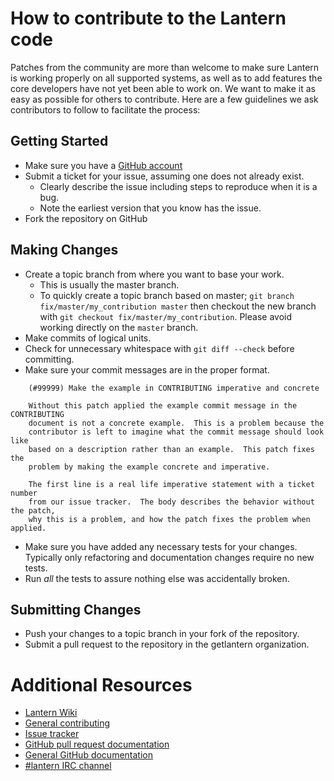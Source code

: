 # How to contribute to the Lantern code

Patches from the community are more than welcome to make sure Lantern is
working properly on all supported systems, as well as to add features the core
developers have not yet been able to work on. We want to make it as easy as
possible for others to contribute. Here are a few guidelines we ask
contributors to follow to facilitate the process:

## Getting Started

* Make sure you have a [GitHub account](https://github.com/signup/free)
* Submit a ticket for your issue, assuming one does not already exist.
  * Clearly describe the issue including steps to reproduce when it is a bug.
  * Note the earliest version that you know has the issue.
* Fork the repository on GitHub

## Making Changes

* Create a topic branch from where you want to base your work.
  * This is usually the master branch.
  * To quickly create a topic branch based on master; `git branch
    fix/master/my_contribution master` then checkout the new branch with `git
    checkout fix/master/my_contribution`.  Please avoid working directly on the
    `master` branch.
* Make commits of logical units.
* Check for unnecessary whitespace with `git diff --check` before committing.
* Make sure your commit messages are in the proper format.

````
    (#99999) Make the example in CONTRIBUTING imperative and concrete

    Without this patch applied the example commit message in the CONTRIBUTING
    document is not a concrete example.  This is a problem because the
    contributor is left to imagine what the commit message should look like
    based on a description rather than an example.  This patch fixes the
    problem by making the example concrete and imperative.

    The first line is a real life imperative statement with a ticket number
    from our issue tracker.  The body describes the behavior without the patch,
    why this is a problem, and how the patch fixes the problem when applied.
````

* Make sure you have added any necessary tests for your changes. Typically
  only refactoring and documentation changes require no new tests.
* Run _all_ the tests to assure nothing else was accidentally broken.

## Submitting Changes

* Push your changes to a topic branch in your fork of the repository.
* Submit a pull request to the repository in the getlantern organization.

# Additional Resources

* [Lantern Wiki](https://github.com/getlantern/lantern/wiki)
* [General contributing](https://github.com/getlantern/lantern/wiki/Contributing)
* [Issue tracker](https://github.com/getlantern/lantern/issues)
* [GitHub pull request documentation](http://help.github.com/send-pull-requests/)
* [General GitHub documentation](http://help.github.com/)
* [#lantern IRC channel](http://webchat.freenode.net/?channels=lantern)
